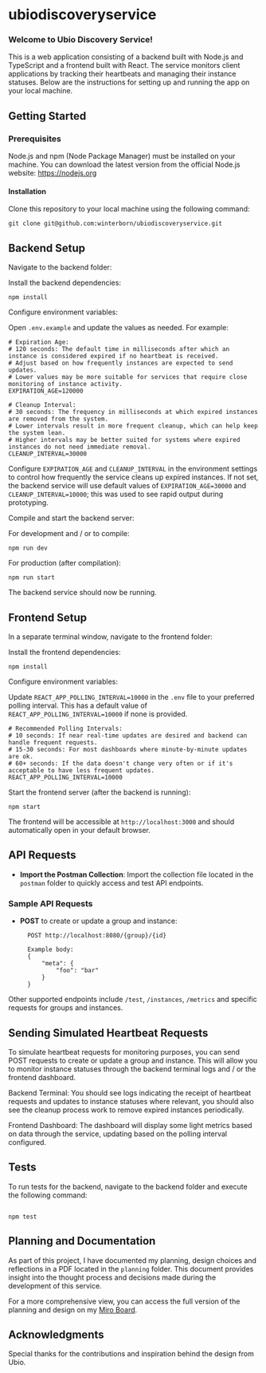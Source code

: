# ubiodiscoveryservice

### Welcome to Ubio Discovery Service!

This is a web application consisting of a backend built with Node.js and TypeScript and a frontend built with React. The service monitors client applications by tracking their heartbeats and managing their instance statuses. Below are the instructions for setting up and running the app on your local machine.

## Getting Started

### Prerequisites

Node.js and npm (Node Package Manager) must be installed on your machine. You can download the latest version from the official Node.js website: https://nodejs.org

#### Installation

Clone this repository to your local machine using the following command:

```
git clone git@github.com:winterborn/ubiodiscoveryservice.git
```

## Backend Setup

Navigate to the backend folder:

Install the backend dependencies:

```
npm install
```

Configure environment variables:

Open `.env.example` and update the values as needed. For example:

```
# Expiration Age:
# 120 seconds: The default time in milliseconds after which an instance is considered expired if no heartbeat is received.
# Adjust based on how frequently instances are expected to send updates.
# Lower values may be more suitable for services that require close monitoring of instance activity.
EXPIRATION_AGE=120000

# Cleanup Interval:
# 30 seconds: The frequency in milliseconds at which expired instances are removed from the system.
# Lower intervals result in more frequent cleanup, which can help keep the system lean.
# Higher intervals may be better suited for systems where expired instances do not need immediate removal.
CLEANUP_INTERVAL=30000
```

Configure `EXPIRATION_AGE` and `CLEANUP_INTERVAL` in the environment settings to control how frequently the service cleans up expired instances.
If not set, the backend service will use default values of `EXPIRATION_AGE=30000` and `CLEANUP_INTERVAL=10000`; this was used to see rapid output during prototyping.

Compile and start the backend server:

For development and / or to compile:

```
npm run dev
```

For production (after compilation):

```
npm run start
```

The backend service should now be running.

## Frontend Setup

In a separate terminal window, navigate to the frontend folder:

Install the frontend dependencies:

```
npm install
```

Configure environment variables:

Update `REACT_APP_POLLING_INTERVAL=10000` in the `.env` file to your preferred polling interval. This has a default value of `REACT_APP_POLLING_INTERVAL=10000` if none is provided.

```
# Recommended Polling Intervals:
# 10 seconds: If near real-time updates are desired and backend can handle frequent requests.
# 15-30 seconds: For most dashboards where minute-by-minute updates are ok.
# 60+ seconds: If the data doesn't change very often or if it's acceptable to have less frequent updates.
REACT_APP_POLLING_INTERVAL=10000
```

Start the frontend server (after the backend is running):

```
npm start
```

The frontend will be accessible at `http://localhost:3000` and should automatically open in your default browser.

## API Requests

- **Import the Postman Collection**: Import the collection file located in the `postman` folder to quickly access and test API endpoints.

### Sample API Requests

- **POST** to create or update a group and instance:

  ```
    POST http://localhost:8080/{group}/{id}

    Example body:
    {
        "meta": {
            "foo": "bar"
        }
    }

  ```

Other supported endpoints include `/test`, `/instances`, `/metrics` and specific requests for groups and instances.

## Sending Simulated Heartbeat Requests

To simulate heartbeat requests for monitoring purposes, you can send POST requests to create or update a group and instance. This will allow you to monitor instance statuses through the backend terminal logs and / or the frontend dashboard.

Backend Terminal: You should see logs indicating the receipt of heartbeat requests and updates to instance statuses where relevant, you should also see the cleanup process work to remove expired instances periodically.

Frontend Dashboard: The dashboard will display some light metrics based on data through the service, updating based on the polling interval configured.

## Tests

To run tests for the backend, navigate to the backend folder and execute the following command:

```

npm test

```

## Planning and Documentation

As part of this project, I have documented my planning, design choices and reflections in a PDF located in the `planning` folder. This document provides insight into the thought process and decisions made during the development of this service.

For a more comprehensive view, you can access the full version of the planning and design on my [Miro Board](https://miro.com/app/board/uXjVLMgEvtQ=/).

## Acknowledgments

Special thanks for the contributions and inspiration behind the design from Ubio.
